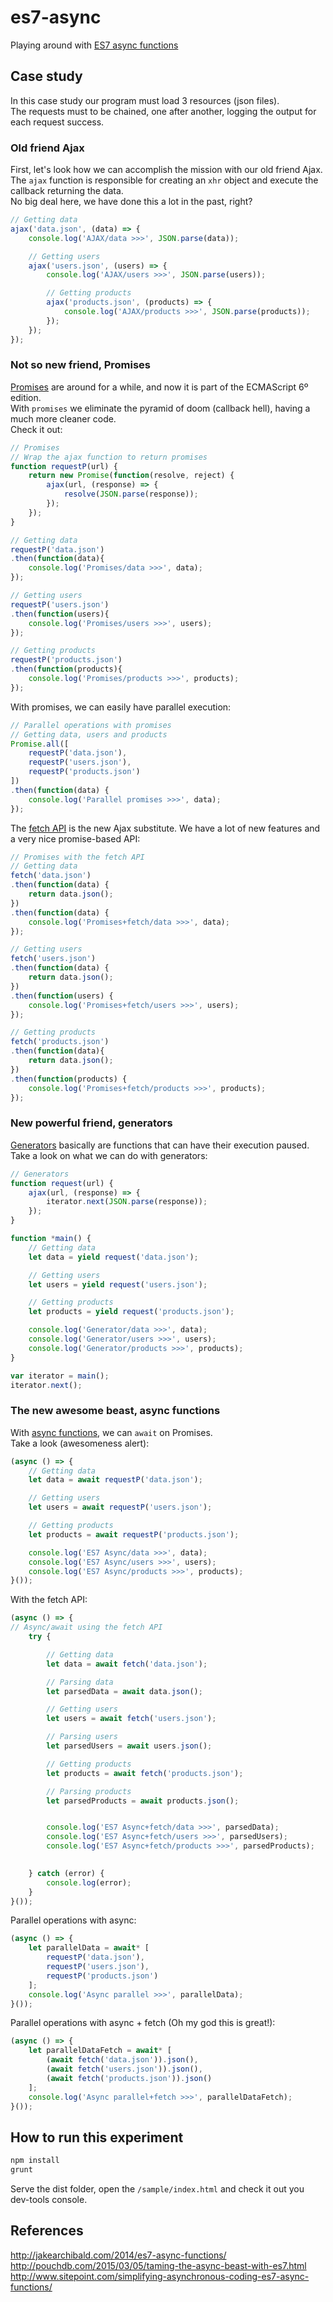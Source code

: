 # es7-async
Playing around with [ES7 async functions](https://github.com/lukehoban/ecmascript-asyncawait)

## Case study
In this case study our program must load 3 resources (json files).  
The requests must to be chained, one after another, logging the output for each request success.  

### Old friend Ajax
First, let's look how we can accomplish the mission with our old friend Ajax.  
The `ajax` function is responsible for creating an `xhr` object and execute the callback returning the data.  
No big deal here, we have done this a lot in the past, right?  

```javascript
// Getting data
ajax('data.json', (data) => {
	console.log('AJAX/data >>>', JSON.parse(data));

	// Getting users
	ajax('users.json', (users) => {
		console.log('AJAX/users >>>', JSON.parse(users));

		// Getting products
		ajax('products.json', (products) => {
			console.log('AJAX/products >>>', JSON.parse(products));
		});
	});
});
```

### Not so new friend, Promises
[Promises](https://developer.mozilla.org/en/docs/Web/JavaScript/Reference/Global_Objects/Promise) are around for a while, and now it is part of the ECMAScript 6º edition.  
With `promises` we eliminate the pyramid of doom (callback hell), having a much more cleaner code.  
Check it out:  
```javascript
// Promises
// Wrap the ajax function to return promises
function requestP(url) {
	return new Promise(function(resolve, reject) {
		ajax(url, (response) => {
			resolve(JSON.parse(response));
		});
	});
}

// Getting data
requestP('data.json')
.then(function(data){
	console.log('Promises/data >>>', data);
});

// Getting users
requestP('users.json')
.then(function(users){
	console.log('Promises/users >>>', users);
});

// Getting products
requestP('products.json')
.then(function(products){
	console.log('Promises/products >>>', products);
});
```
With promises, we can easily have parallel execution:  
```javascript
// Parallel operations with promises
// Getting data, users and products
Promise.all([
	requestP('data.json'),
	requestP('users.json'),
	requestP('products.json')
])
.then(function(data) {
	console.log('Parallel promises >>>', data);
});
```
The [fetch API](https://developer.mozilla.org/en-US/docs/Web/API/Fetch_API) is the new Ajax substitute. We have a lot of new features and a very nice promise-based API:  
```javascript
// Promises with the fetch API
// Getting data
fetch('data.json')
.then(function(data) {
	return data.json();
})
.then(function(data) {
	console.log('Promises+fetch/data >>>', data);
});

// Getting users
fetch('users.json')
.then(function(data) {
	return data.json();
})
.then(function(users) {
	console.log('Promises+fetch/users >>>', users);
});

// Getting products
fetch('products.json')
.then(function(data){
	return data.json();
})
.then(function(products) {
	console.log('Promises+fetch/products >>>', products);
});
```

### New powerful friend, generators
[Generators](https://developer.mozilla.org/en-US/docs/Web/JavaScript/Reference/Statements/function*) basically are functions that can have their execution paused.  
Take a look on what we can do with generators:  
```javascript
// Generators
function request(url) {
	ajax(url, (response) => {
		iterator.next(JSON.parse(response));
	});
}

function *main() {
	// Getting data
	let data = yield request('data.json');

	// Getting users
	let users = yield request('users.json');

	// Getting products
	let products = yield request('products.json');

	console.log('Generator/data >>>', data);
	console.log('Generator/users >>>', users);
	console.log('Generator/products >>>', products);
}

var iterator = main();
iterator.next();
```

### The new awesome beast, async functions
With [async functions](https://github.com/lukehoban/ecmascript-asyncawait), we can `await` on Promises.  
Take a look (awesomeness alert):  
```javascript
(async () => {
	// Getting data
	let data = await requestP('data.json');

	// Getting users
	let users = await requestP('users.json');

	// Getting products
	let products = await requestP('products.json');

	console.log('ES7 Async/data >>>', data);
	console.log('ES7 Async/users >>>', users);
	console.log('ES7 Async/products >>>', products);
}());
```
With the fetch API:  
```javascript
(async () => {
// Async/await using the fetch API
	try {

		// Getting data
		let data = await fetch('data.json');

		// Parsing data
		let parsedData = await data.json();

		// Getting users
		let users = await fetch('users.json');

		// Parsing users
		let parsedUsers = await users.json();

		// Getting products
		let products = await fetch('products.json');

		// Parsing products
		let parsedProducts = await products.json();


		console.log('ES7 Async+fetch/data >>>', parsedData);
		console.log('ES7 Async+fetch/users >>>', parsedUsers);
		console.log('ES7 Async+fetch/products >>>', parsedProducts);

		
	} catch (error) {
		console.log(error);
	}
}());
```
Parallel operations with async:  
```javascript
(async () => {
	let parallelData = await* [
		requestP('data.json'),
		requestP('users.json'),
		requestP('products.json')
	];
	console.log('Async parallel >>>', parallelData);
}());
```

Parallel operations with async + fetch (Oh my god this is great!):  
```javascript
(async () => {
	let parallelDataFetch = await* [
		(await fetch('data.json')).json(),
		(await fetch('users.json')).json(),
		(await fetch('products.json')).json()
	];
	console.log('Async parallel+fetch >>>', parallelDataFetch);
}());
```

## How to run this experiment
```bash
npm install
grunt
```
Serve the dist folder, open the `/sample/index.html` and check it out you dev-tools console.  

## References
http://jakearchibald.com/2014/es7-async-functions/  
http://pouchdb.com/2015/03/05/taming-the-async-beast-with-es7.html  
http://www.sitepoint.com/simplifying-asynchronous-coding-es7-async-functions/  

